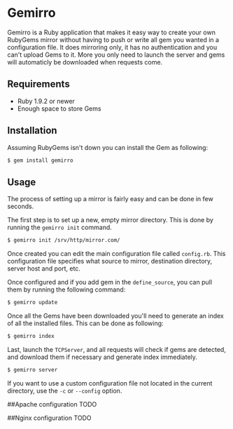 # Gemirro

Gemirro is a Ruby application that makes it easy way to create your own RubyGems mirror without having to push or write all gem you wanted in a configuration file.
It does mirroring only, it has no authentication and you can't upload Gems to it.
More you only need to launch the server and gems will automaticly be downloaded when requests come.

## Requirements

* Ruby 1.9.2 or newer
* Enough space to store Gems

## Installation

Assuming RubyGems isn't down you can install the Gem as following:

```bash
$ gem install gemirro
```

## Usage

The process of setting up a mirror is fairly easy and can be done in few seconds.

The first step is to set up a new, empty mirror directory.
This is done by running the `gemirro init` command.

```bash
$ gemirro init /srv/http/mirror.com/
```

Once created you can edit the main configuration file called `config.rb`.
This configuration file specifies what source to mirror, destination directory, server host and port, etc.

Once configured and if you add gem in the `define_source`, you can pull them by running the following command:

```bash
$ gemirro update
```

Once all the Gems have been downloaded you'll need to generate an index of all the installed files. This can be done as following:

```bash
$ gemirro index
```


Last, launch the `TCPServer`, and all requests will check if gems are detected, and download them if necessary and generate index immediately.

```bash
$ gemirro server
```

If you want to use a custom configuration file not located in the current directory, use the `-c` or `--config` option.


##Apache configuration
TODO

##Nginx configuration
TODO
